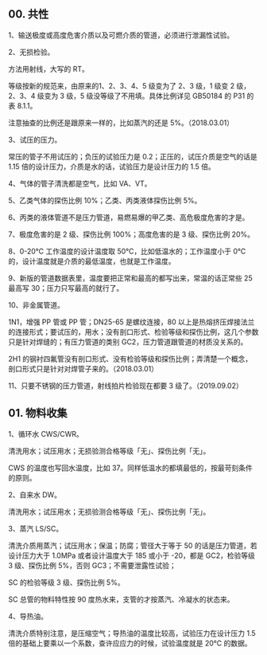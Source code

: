 ## 00. 共性

1、输送极度或高度危害介质以及可燃介质的管道，必须进行泄漏性试验。

2、无损检验。

方法用射线，大写的 RT。

等级按新的规范来，由原来的1、2、3、4、5 级变为了 2、3 级，1 级变 2 级，2、3、4 级变为 3 级，5 级没等级了不用填。具体比例详见 GB50184 的 P31 的表 8.1.1。

注意抽查的比例还是跟原来一样的，比如蒸汽的还是 5%。（2018.03.01）

3、试压的压力。

常压的管子不用试压的；负压的试验压力是 0.2；正压的，试压介质是空气的话是 1.15 倍的设计压力，介质是水的话，试验压力是设计压力的 1.5 倍。

4、气体的管子清洗都是空气，比如 VA、VT。

5、乙类气体的探伤比例 10%；乙类、丙类液体探伤比例 5%。

6、丙类的液体管道不是压力管道，易燃易爆的甲乙类、高危极度危害的才是。

7、极度危害的是 2 级、探伤比例 100%；高度危害的是 3 级、探伤比例 20%。

8、0-20℃ 工作温度的设计温度取 50℃，比如低温水的；工作温度小于 0℃ 的，设计温度就是介质的最低温度，也就是工作温度。

9、新版的管道数据表里，温度要把正常和最高的都写出来，常温的话正常些 25 最高写 30；压力只写最高的就行了。

10、非金属管道。

1N1，增强 PP 管或 PP 管；DN25-65 是螺纹连接，80 以上是热熔挤压焊接法兰的连接形式；要试压的，用水；没有剖口形式、检验等级和探伤比例，这几个参数只是针对焊缝的；有压力管道的类别 GC2，压力管道跟管道的材质没关系的。

2H1 的钢衬四氟管没有剖口形式、没有检验等级和探伤比例；弄清楚一个概念，剖口形式只是针对对焊管子来的。（2018.03.01）

11、只要不锈钢的压力管道，射线拍片检验现在都要 3 级了。（2019.09.02）



## 01. 物料收集

1、循环水 CWS/CWR。

清洗用水；试压用水；无损验测合格等级「无」、探伤比例「无」。

CWS 的温度也写回水温度，比如 37。同样低温水的都填最低的，按最苛刻条件的原则。

2、自来水 DW。

清洗用水；试压用水；无损验测合格等级「无」、探伤比例「无」。

3、蒸汽 LS/SC。

清洗介质用蒸汽；试压用水；保温；防腐；管径大于等于 50 的话是压力管道，若设计压力大于 1.0MPa 或者设计温度大于 185 或小于 -20，都是 GC2，检验等级 3 级、探伤比例 5%，否则 GC3；不需要泄露性试验；

SC 的检验等级 3 级、探伤比例 5%。

SC 总管的物料特性按 90 度热水来，支管的才按蒸汽、冷凝水的状态来。

4、导热油。

清洗介质特别注意，是压缩空气；导热油的温度比较高，试验压力在设计压力 1.5 倍的基础上要乘以一个系数，查许应应力的时候，试验温度就是 20℃ 的数据。





